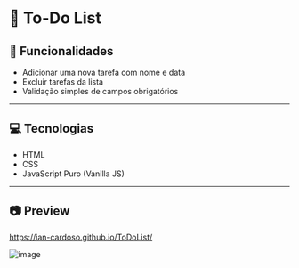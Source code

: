 # 📝 To-Do List 

## 🚀 Funcionalidades

- Adicionar uma nova tarefa com nome e data
- Excluir tarefas da lista
- Validação simples de campos obrigatórios

---

## 💻 Tecnologias

- HTML
- CSS
- JavaScript Puro (Vanilla JS)

---

## 📷 Preview

https://ian-cardoso.github.io/ToDoList/

![image](https://github.com/user-attachments/assets/2d7dd30d-6ff1-4a76-9979-a2f723904fc8)
